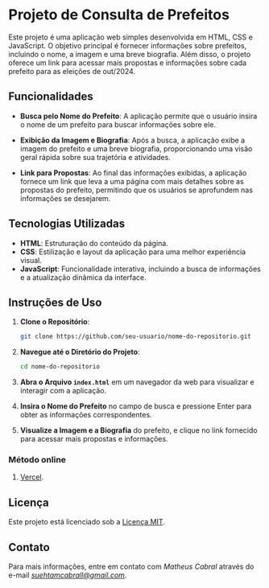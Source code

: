 # Projeto de Consulta de Prefeitos

Este projeto é uma aplicação web simples desenvolvida em HTML, CSS e JavaScript. O objetivo principal é fornecer informações sobre prefeitos, incluindo o nome, a imagem e uma breve biografia. Além disso, o projeto oferece um link para acessar mais propostas e informações sobre cada prefeito para as eleições de out/2024.

## Funcionalidades

- **Busca pelo Nome do Prefeito**: A aplicação permite que o usuário insira o nome de um prefeito para buscar informações sobre ele.
  
- **Exibição da Imagem e Biografia**: Após a busca, a aplicação exibe a imagem do prefeito e uma breve biografia, proporcionando uma visão geral rápida sobre sua trajetória e atividades.
  
- **Link para Propostas**: Ao final das informações exibidas, a aplicação fornece um link que leva a uma página com mais detalhes sobre as propostas do prefeito, permitindo que os usuários se aprofundem nas informações se desejarem.

## Tecnologias Utilizadas

- **HTML**: Estruturação do conteúdo da página.
- **CSS**: Estilização e layout da aplicação para uma melhor experiência visual.
- **JavaScript**: Funcionalidade interativa, incluindo a busca de informações e a atualização dinâmica da interface.

## Instruções de Uso

1. **Clone o Repositório**: 
   ```bash
   git clone https://github.com/seu-usuario/nome-do-repositorio.git
   ```

2. **Navegue até o Diretório do Projeto**: 
   ```bash
   cd nome-do-repositorio
   ```

3. **Abra o Arquivo `index.html`** em um navegador da web para visualizar e interagir com a aplicação.

4. **Insira o Nome do Prefeito** no campo de busca e pressione Enter para obter as informações correspondentes.

5. **Visualize a Imagem e a Biografia** do prefeito, e clique no link fornecido para acessar mais propostas e informações.

### Método online

1. [Vercel](https://alura-imersaodev-gemini.vercel.app).

## Licença

Este projeto está licenciado sob a [Licença MIT](LICENSE).

## Contato

Para mais informações, entre em contato com *Matheus Cabral* através do e-mail *suehtamcabrall@gmail.com*.
